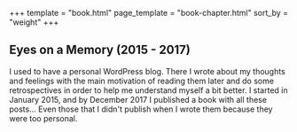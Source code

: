 +++
template = "book.html"
page_template = "book-chapter.html"
sort_by = "weight"
+++

## Eyes on a Memory (2015 - 2017)

I used to have a personal WordPress blog. There I wrote about my thoughts and feelings with the main 
motivation of reading them later and do some retrospectives in order to help me understand
myself a bit better. I started in January 2015, and by December 2017 I published a book with all these posts...
Even those that I didn't publish when I wrote them because they were too personal.
